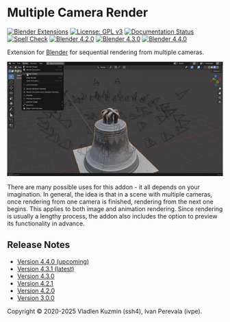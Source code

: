 <!-- SPDX-FileCopyrightText: 2025 Ivan Perevala <ivan95perevala@gmail.com>

SPDX-License-Identifier: GPL-3.0-or-later -->

# Multiple Camera Render

<!-- Note:
Blender_Extensions_Platform-6B9E2B
is a color of "Approved" message in approval queue on Blender Extensions Platform.
 -->
[![Blender Extensions](https://img.shields.io/badge/Blender_Extensions_Platform-6B9E2B)](https://extensions.blender.org/add-ons/multiple-camera-render/)
[![License: GPL v3](https://img.shields.io/badge/License-GPLv3-blue)](./LICENSE)
[![Documentation Status](https://readthedocs.org/projects/mcr/badge/?version=latest)](https://mcr.readthedocs.io/latest)
[![Spell Check](https://github.com/ivan-perevala/multiple_camera_render/actions/workflows/spellcheck.yml/badge.svg)](https://github.com/ivan-perevala/multiple_camera_render/actions/workflows/spellcheck.yml)
[![Blender 4.2.0](https://github.com/ivan-perevala/multiple_camera_render/actions/workflows/blender-test-4.2.0.yml/badge.svg)](https://github.com/ivan-perevala/multiple_camera_render/actions/workflows/blender-test-4.2.0.yml)
[![Blender 4.3.0](https://github.com/ivan-perevala/multiple_camera_render/actions/workflows/blender-test-4.3.0.yml/badge.svg)](https://github.com/ivan-perevala/multiple_camera_render/actions/workflows/blender-test-4.3.0.yml)
[![Blender 4.4.0](https://github.com/ivan-perevala/multiple_camera_render/actions/workflows/blender-test-4.4.0.yml/badge.svg)](https://github.com/ivan-perevala/multiple_camera_render/actions/workflows/blender-test-4.4.0.yml)

Extension for [Blender](https://www.blender.org/) for sequential rendering from multiple cameras.

![Camera Order Example](https://raw.githubusercontent.com/ivan-perevala/multiple_camera_render/main/.github/images/camera_order.gif)

There are many possible uses for this addon - it all depends on your imagination. In general, the idea is that in a scene with multiple cameras, once rendering from one camera is finished, rendering from the next one begins. This applies to both image and animation rendering. Since rendering is usually a lengthy process, the addon also includes the option to preview its functionality in advance.

## Release Notes

* [Version 4.4.0 (upcoming)](./docs/pages/release_notes/v4.4.0.md)
* [Version 4.3.1 (latest)](./docs/pages/release_notes/v4.3.1.md)
* [Version 4.3.0](./docs/pages/release_notes/v4.3.0.md)
* [Version 4.2.1](./docs/pages/release_notes/v4.2.1.md)
* [Version 4.2.0](./docs/pages/release_notes/v4.2.0.md)
* [Version 3.0.0](./docs/pages/release_notes/v3.0.0.md)

Copyright © 2020-2025 Vladlen Kuzmin (ssh4), Ivan Perevala (ivpe).

